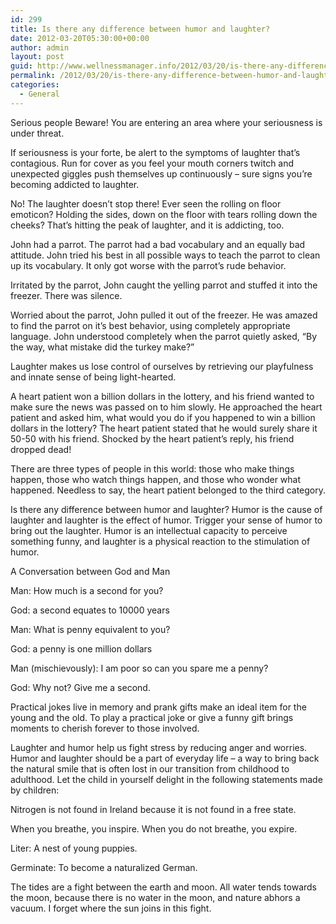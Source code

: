 ```yaml
---
id: 299
title: Is there any difference between humor and laughter?
date: 2012-03-20T05:30:00+00:00
author: admin
layout: post
guid: http://www.wellnessmanager.info/2012/03/20/is-there-any-difference-between-humor-and-laughter/
permalink: /2012/03/20/is-there-any-difference-between-humor-and-laughter/
categories:
  - General
---
```

Serious people Beware! You are entering an area where your seriousness is under threat.

If seriousness is your forte, be alert to the symptoms of laughter that&#8217;s contagious. Run for cover as you feel your mouth corners twitch and unexpected giggles push themselves up continuously &#8211; sure signs you&#8217;re becoming addicted to laughter.

No! The laughter doesn&#8217;t stop there! Ever seen the rolling on floor emoticon? Holding the sides, down on the floor with tears rolling down the cheeks? That&#8217;s hitting the peak of laughter, and it is addicting, too.

John had a parrot. The parrot had a bad vocabulary and an equally bad attitude. John tried his best in all possible ways to teach the parrot to clean up its vocabulary. It only got worse with the parrot&#8217;s rude behavior.

Irritated by the parrot, John caught the yelling parrot and stuffed it into the freezer. There was silence.

Worried about the parrot, John pulled it out of the freezer. He was amazed to find the parrot on it&#8217;s best behavior, using completely appropriate language. John understood completely when the parrot quietly asked, &#8220;By the way, what mistake did the turkey make?&#8221;

Laughter makes us lose control of ourselves by retrieving our playfulness and innate sense of being light-hearted.

A heart patient won a billion dollars in the lottery, and his friend wanted to make sure the news was passed on to him slowly. He approached the heart patient and asked him, what would you do if you happened to win a billion dollars in the lottery? The heart patient stated that he would surely share it 50-50 with his friend. Shocked by the heart patient&#8217;s reply, his friend dropped dead!

There are three types of people in this world: those who make things happen, those who watch things happen, and those who wonder what happened. Needless to say, the heart patient belonged to the third category.

Is there any difference between humor and laughter? Humor is the cause of laughter and laughter is the effect of humor. Trigger your sense of humor to bring out the laughter. Humor is an intellectual capacity to perceive something funny, and laughter is a physical reaction to the stimulation of humor.

A Conversation between God and Man
  
Man: How much is a second for you?
  
God: a second equates to 10000 years
  
Man: What is penny equivalent to you?
  
God: a penny is one million dollars
  
Man (mischievously): I am poor so can you spare me a penny?
  
God: Why not? Give me a second.

Practical jokes live in memory and prank gifts make an ideal item for the young and the old. To play a practical joke or give a funny gift brings moments to cherish forever to those involved.

Laughter and humor help us fight stress by reducing anger and worries. Humor and laughter should be a part of everyday life &#8211; a way to bring back the natural smile that is often lost in our transition from childhood to adulthood. Let the child in yourself delight in the following statements made by children:

Nitrogen is not found in Ireland because it is not found in a free state.

When you breathe, you inspire. When you do not breathe, you expire.

Liter: A nest of young puppies.

Germinate: To become a naturalized German.

The tides are a fight between the earth and moon. All water tends towards the moon, because there is no water in the moon, and nature abhors a vacuum. I forget where the sun joins in this fight.